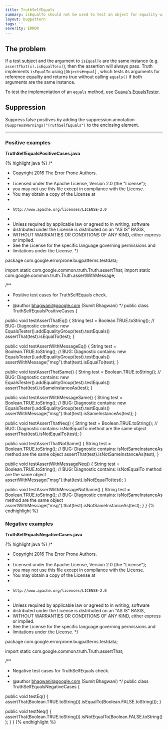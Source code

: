 ```yaml
---
title: TruthSelfEquals
summary: isEqualTo should not be used to test an object for equality with itself; the assertion will never fail.
layout: bugpattern
tags: ''
severity: ERROR
---
```


<!--
*** AUTO-GENERATED, DO NOT MODIFY ***
To make changes, edit the @BugPattern annotation or the explanation in docs/bugpattern.
-->


## The problem
If a test subject and the argument to `isEqualTo` are the same instance (e.g.
`assertThat(x).isEqualTo(x)`), then the assertion will always pass. Truth
implements `isEqualTo` using [`Objects#equal`] , which tests its arguments for
reference equality and returns true without calling `equals()` if both arguments
are the same instance.

[`Objects#equals`]: https://guava.dev/releases/21.0/api/docs/com/google/common/base/Objects.html#equal-java.lang.Object-java.lang.Object-

To test the implementation of an `equals` method, use
[Guava's EqualsTester][javadoc].

[javadoc]: http://static.javadoc.io/com.google.guava/guava-testlib/21.0/com/google/common/testing/EqualsTester.html

## Suppression
Suppress false positives by adding the suppression annotation `@SuppressWarnings("TruthSelfEquals")` to the enclosing element.

----------

### Positive examples
__TruthSelfEqualsPositiveCases.java__

{% highlight java %}
/*
 * Copyright 2016 The Error Prone Authors.
 *
 * Licensed under the Apache License, Version 2.0 (the "License");
 * you may not use this file except in compliance with the License.
 * You may obtain a copy of the License at
 *
 *     http://www.apache.org/licenses/LICENSE-2.0
 *
 * Unless required by applicable law or agreed to in writing, software
 * distributed under the License is distributed on an "AS IS" BASIS,
 * WITHOUT WARRANTIES OR CONDITIONS OF ANY KIND, either express or implied.
 * See the License for the specific language governing permissions and
 * limitations under the License.
 */

package com.google.errorprone.bugpatterns.testdata;

import static com.google.common.truth.Truth.assertThat;
import static com.google.common.truth.Truth.assertWithMessage;

/**
 * Positive test cases for TruthSelfEquals check.
 *
 * @author bhagwani@google.com (Sumit Bhagwani)
 */
public class TruthSelfEqualsPositiveCases {

  public void testAssertThatEq() {
    String test = Boolean.TRUE.toString();
    // BUG: Diagnostic contains: new EqualsTester().addEqualityGroup(test).testEquals()
    assertThat(test).isEqualTo(test);
  }

  public void testAssertWithMessageEq() {
    String test = Boolean.TRUE.toString();
    // BUG: Diagnostic contains: new EqualsTester().addEqualityGroup(test).testEquals()
    assertWithMessage("msg").that(test).isEqualTo(test);
  }

  public void testAssertThatSame() {
    String test = Boolean.TRUE.toString();
    // BUG: Diagnostic contains: new EqualsTester().addEqualityGroup(test).testEquals()
    assertThat(test).isSameInstanceAs(test);
  }

  public void testAssertWithMessageSame() {
    String test = Boolean.TRUE.toString();
    // BUG: Diagnostic contains: new EqualsTester().addEqualityGroup(test).testEquals()
    assertWithMessage("msg").that(test).isSameInstanceAs(test);
  }

  public void testAssertThatNeq() {
    String test = Boolean.TRUE.toString();
    // BUG: Diagnostic contains: isNotEqualTo method are the same object
    assertThat(test).isNotEqualTo(test);
  }

  public void testAssertThatNotSame() {
    String test = Boolean.TRUE.toString();
    // BUG: Diagnostic contains: isNotSameInstanceAs method are the same object
    assertThat(test).isNotSameInstanceAs(test);
  }

  public void testAssertWithMessageNeq() {
    String test = Boolean.TRUE.toString();
    // BUG: Diagnostic contains: isNotEqualTo method are the same object
    assertWithMessage("msg").that(test).isNotEqualTo(test);
  }

  public void testAssertWithMessageNotSame() {
    String test = Boolean.TRUE.toString();
    // BUG: Diagnostic contains: isNotSameInstanceAs method are the same object
    assertWithMessage("msg").that(test).isNotSameInstanceAs(test);
  }
}
{% endhighlight %}

### Negative examples
__TruthSelfEqualsNegativeCases.java__

{% highlight java %}
/*
 * Copyright 2016 The Error Prone Authors.
 *
 * Licensed under the Apache License, Version 2.0 (the "License");
 * you may not use this file except in compliance with the License.
 * You may obtain a copy of the License at
 *
 *     http://www.apache.org/licenses/LICENSE-2.0
 *
 * Unless required by applicable law or agreed to in writing, software
 * distributed under the License is distributed on an "AS IS" BASIS,
 * WITHOUT WARRANTIES OR CONDITIONS OF ANY KIND, either express or implied.
 * See the License for the specific language governing permissions and
 * limitations under the License.
 */

package com.google.errorprone.bugpatterns.testdata;

import static com.google.common.truth.Truth.assertThat;

/**
 * Negative test cases for TruthSelfEquals check.
 *
 * @author bhagwani@google.com (Sumit Bhagwani)
 */
public class TruthSelfEqualsNegativeCases {

  public void testEq() {
    assertThat(Boolean.TRUE.toString()).isEqualTo(Boolean.FALSE.toString());
  }

  public void testNeq() {
    assertThat(Boolean.TRUE.toString()).isNotEqualTo(Boolean.FALSE.toString());
  }
}
{% endhighlight %}

